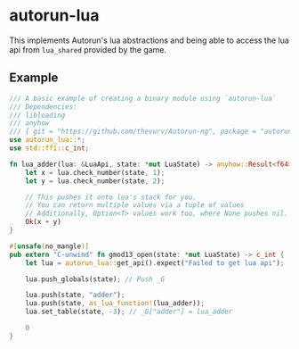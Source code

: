 # autorun-lua

This implements Autorun's lua abstractions and being able to access the lua api from `lua_shared` provided by the game.

## Example

```rust
/// A basic example of creating a binary module using `autorun-lua`
/// Dependencies:
/// libloading
/// anyhow
/// { git = "https://github.com/thevurv/Autorun-ng", package = "autorun-lua" }
use autorun_lua::*;
use std::ffi::c_int;

fn lua_adder(lua: &LuaApi, state: *mut LuaState) -> anyhow::Result<f64> {
	let x = lua.check_number(state, 1);
	let y = lua.check_number(state, 2);

	// This pushes it onto lua's stack for you.
	// You can return multiple values via a tuple of values
	// Additionally, Option<T> values work too, where None pushes nil.
	Ok(x + y)
}

#[unsafe(no_mangle)]
pub extern "C-unwind" fn gmod13_open(state: *mut LuaState) -> c_int {
	let lua = autorun_lua::get_api().expect("Failed to get lua api");

	lua.push_globals(state); // Push _G

	lua.push(state, "adder");
	lua.push(state, as_lua_function!(lua_adder));
	lua.set_table(state, -3); // _G["adder"] = lua_adder

	0
}
```

